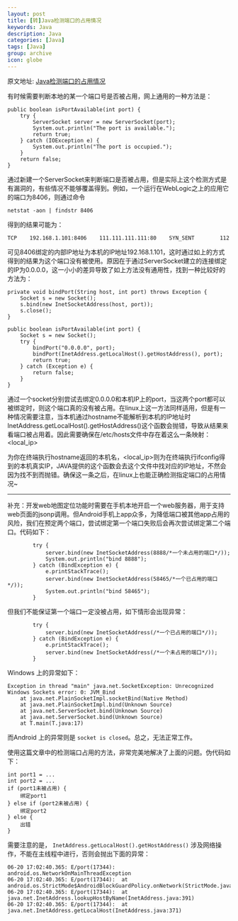 ```yaml
---
layout: post
title: [转]Java检测端口的占用情况
keywords: Java
description: Java
categories: [Java]
tags: [Java]
group: archive
icon: globe
---
```

原文地址: [Java检测端口的占用情况][Java检测端口的占用情况]

有时候需要判断本地的某一个端口号是否被占用，网上通用的一种方法是：

	public boolean isPortAvailable(int port) {
	    try {
	        ServerSocket server = new ServerSocket(port);
	        System.out.println("The port is available.");
	        return true;
	    } catch (IOException e) {
	    	System.out.println("The port is occupied.");
	    }
	    return false;
	}

通过新建一个ServerSocket来判断端口是否被占用，但是实际上这个检测方式是有漏洞的，有些情况不能够覆盖得到。例如，一个运行在WebLogic之上的应用它的端口为8406，则通过命令

	netstat -aon | findstr 8406

得到的结果可能为：

	TCP    192.168.1.101:8406    111.111.111.111:80    SYN_SENT        112

可见8406绑定的内部IP地址为本机的IP地址192.168.1.101，这时通过如上的方式得到的结果为这个端口没有被使用。原因在于通过ServerSocket建立的连接绑定的IP为0.0.0.0，这一小小的差异导致了如上方法没有通用性，找到一种比较好的方法为：

	private void bindPort(String host, int port) throws Exception {
	    Socket s = new Socket();
	    s.bind(new InetSocketAddress(host, port));
	    s.close();
	}

	public boolean isPortAvailable(int port) {
	    Socket s = new Socket();
	    try {
	        bindPort("0.0.0.0", port);
	        bindPort(InetAddress.getLocalHost().getHostAddress(), port);
	        return true;
	    } catch (Exception e) {
	        return false;
	    }
	}

通过一个socket分别尝试去绑定0.0.0.0和本机IP上的port，当这两个port都可以被绑定时，则这个端口真的没有被占用。在linux上这一方法同样适用，但是有一种情况需要注意，当本机通过hostname不能解析到本机的IP地址时InetAddress.getLocalHost().getHostAddress()这个函数会抛错，导致从结果来看端口被占用着。因此需要确保在/etc/hosts文件中存在着这么一条映射：
<hostname> <local_ip>

<hostname>为你在终端执行hostname返回的本机名，<local_ip>则为在终端执行ifconfig得到的本机真实IP，JAVA提供的这个函数会去这个文件中找<hostname>对应的IP地址，不然会因为找不到而抛错。确保这一条之后，在linux上也能正确检测指定端口的占用情况~

---
补充：开发web地图定位功能时需要在手机本地开启一个web服务器，用于支持web页面的jsonp调用。但Android手机上app众多，为降低端口被其他app占用的风险，我们在预定两个端口，尝试绑定第一个端口失败后会再次尝试绑定第二个端口。代码如下：

			try {
				server.bind(new InetSocketAddress(8888/*一个未占用的端口*/));
				System.out.println("bind 8888");
			} catch (BindException e) {
				e.printStackTrace();
				server.bind(new InetSocketAddress(58465/*一个已占用的端口*/));
				System.out.println("bind 58465");
			}

但我们不能保证第一个端口一定没被占用，如下情形会出现异常：

			try {
				server.bind(new InetSocketAddress(/*一个已占用的端口*/));
			} catch (BindException e) {
				e.printStackTrace();
				server.bind(new InetSocketAddress(/*一个未占用的端口*/));
			}

Windows 上的异常如下：

	Exception in thread "main" java.net.SocketException: Unrecognized Windows Sockets error: 0: JVM_Bind
		at java.net.PlainSocketImpl.socketBind(Native Method)
		at java.net.PlainSocketImpl.bind(Unknown Source)
		at java.net.ServerSocket.bind(Unknown Source)
		at java.net.ServerSocket.bind(Unknown Source)
		at T.main(T.java:17)


而Android 上的异常则是 `socket is closed`。总之，无法正常工作。

使用这篇文章中的检测端口占用的方法，非常完美地解决了上面的问题。伪代码如下：

	int port1 = ...
	int port2 = ...
	if (port1未被占用) {
		绑定port1
	} else if (port2未被占用) {
		绑定port2
	} else {
		出错
	}

需要注意的是， `InetAddress.getLocalHost().getHostAddress()` 涉及网络操作，不能在主线程中进行，否则会抛出下面的异常：

	06-20 17:02:40.365: E/port(17344): android.os.NetworkOnMainThreadException
	06-20 17:02:40.365: E/port(17344): 	at android.os.StrictMode$AndroidBlockGuardPolicy.onNetwork(StrictMode.java:1099)
	06-20 17:02:40.365: E/port(17344): 	at java.net.InetAddress.lookupHostByName(InetAddress.java:391)
	06-20 17:02:40.365: E/port(17344): 	at java.net.InetAddress.getLocalHost(InetAddress.java:371)


[Java检测端口的占用情况]: http://www.linuxidc.com/Linux/2013-09/90532.htm
